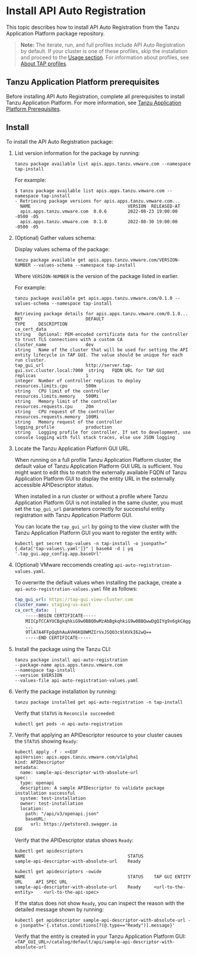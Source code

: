 # Install API Auto Registration

This topic describes how to install API Auto Registration from the Tanzu Application Platform package repository.

>**Note:** The iterate, run, and full profiles include API Auto Registration by default.
> If your cluster is one of these profiles, skip the installation and proceed to the [Usage section](usage.md).
> For information about profiles, see [About TAP profiles](../about-package-profiles.md#profiles-and-packages).

## <a id='prereqs'></a>Tanzu Application Platform prerequisites

Before installing API Auto Registration, complete all prerequisites to install Tanzu Application Platform.
For more information, see [Tanzu Application Platform Prerequisites](../prerequisites.md).

## <a id='install'></a>Install

To install the API Auto Registration package:

1. List version information for the package by running:

    ```console
    tanzu package available list apis.apps.tanzu.vmware.com --namespace tap-install
    ```

    For example:

    ```console
    $ tanzu package available list apis.apps.tanzu.vmware.com --namespace tap-install
    - Retrieving package versions for apis.apps.tanzu.vmware.com...
      NAME                                     VERSION  RELEASED-AT
      apis.apps.tanzu.vmware.com  0.0.6        2022-08-23 19:00:00 -0500 -05
      apis.apps.tanzu.vmware.com  0.1.0        2022-08-30 19:00:00 -0500 -05
    ```

1. (Optional) Gather values schema:

    Display values schema of the package:

    ```console
    tanzu package available get apis.apps.tanzu.vmware.com/VERSION-NUMBER --values-schema --namespace tap-install
    ```

    Where `VERSION-NUMBER` is the version of the package listed in earlier.

    For example:

    ```console
    tanzu package available get apis.apps.tanzu.vmware.com/0.1.0 --values-schema --namespace tap-install

    Retrieving package details for apis.apps.tanzu.vmware.com/0.1.0...
    KEY                        DEFAULT                                       TYPE     DESCRIPTION
    ca_cert_data                                                             string   Optional: PEM-encoded certificate data for the controller to trust TLS connections with a custom CA
    cluster_name               dev                                           string   Name of the cluster that will be used for setting the API entity lifecycle in TAP GUI. The value should be unique for each run cluster.
    tap_gui_url                http://server.tap-gui.svc.cluster.local:7000  string   FQDN URL for TAP GUI
    replicas                   1                                             integer  Number of controller replicas to deploy
    resources.limits.cpu       500m                                          string   CPU limit of the controller
    resources.limits.memory    500Mi                                         string   Memory limit of the controller
    resources.requests.cpu     20m                                           string   CPU request of the controller
    resources.requests.memory  100Mi                                         string   Memory request of the controller
    logging_profile            production                                    string   Logging profile for controller. If set to development, use console logging with full stack traces, else use JSON logging
    ```

2. Locate the Tanzu Application Platform GUI URL.

    When running on a full profile Tanzu Application Platform cluster, the default value of Tanzu Application Platform GUI URL is sufficient. You might want to edit this to match the externally available FQDN of Tanzu Application Platform GUI to display the entity URL in the externally accessible APIDescriptor status.

    When installed in a run cluster or without a profile where Tanzu Application Platform GUI is not installed in the same cluster, you must set the `tap_gui_url` parameters correctly for successful entity registration with Tanzu Application Platform GUI.

    You can locate the `tap_gui_url` by going to the view cluster with the Tanzu Application Platform GUI you want to register the entity with:

    ```console
    kubectl get secret tap-values -n tap-install -o jsonpath="{.data['tap-values\.yaml']}" | base64 -d | yq '.tap_gui.app_config.app.baseUrl'
    ```

3. (Optional) VMware reccomends creating `api-auto-registration-values.yaml`.

    To overwrite the default values when installing the package, create a `api-auto-registration-values.yaml` file as follows:


    ```yaml
    tap_gui_url: https://tap-gui.view-cluster.com
    cluster_name: staging-us-east
    ca_cert_data:  |
        -----BEGIN CERTIFICATE-----
        MIICpTCCAYUCBgkqhkiG9w0BBQ0wMzAbBgkqhkiG9w0BBQwwDgQIYg9x6gkCAggA
        ...
        9TlA7A4FFpQqbhAuAVH6KQ8WMZIrVxJSQ03c9lKVkI62wQ==
        -----END CERTIFICATE-----
    ```

4. Install the package using the Tanzu CLI:

    ```console
    tanzu package install api-auto-registration
    --package-name apis.apps.tanzu.vmware.com
    --namespace tap-install
    --version $VERSION
    --values-file api-auto-registration-values.yaml
    ```

5. Verify the package installation by running:

    ```console
    tanzu package installed get api-auto-registration -n tap-install
    ```

    Verify that `STATUS` is `Reconcile succeeded`:

    ```console
    kubectl get pods -n api-auto-registration
    ```

6. Verify that applying an APIDescriptor resource to your cluster causes the `STATUS` showing `Ready`:

    ```console
    kubectl apply -f - <<EOF
    apiVersion: apis.apps.tanzu.vmware.com/v1alpha1
    kind: APIDescriptor
    metadata:
      name: sample-api-descriptor-with-absolute-url
    spec:
      type: openapi
      description: A sample APIDescriptor to validate package installation successful
      system: test-installation
      owner: test-installation
      location:
        path: "/api/v3/openapi.json"
        baseURL:
          url: https://petstore3.swagger.io
    EOF
    ```

    Verify that the APIDescriptor status shows `Ready`:

    ```console
    kubectl get apidescriptors
    NAME                                       STATUS
    sample-api-descriptor-with-absolute-url    Ready

    kubectl get apidescriptors -owide
    NAME                                       STATUS    TAP GUI ENTITY URL     API SPEC URL
    sample-api-descriptor-with-absolute-url    Ready     <url-to-the-entity>    <url-to-the-api-spec>
    ```

    If the status does not show `Ready`, you can inspect the reason with the detailed message shown by running:

    ```console
    kubectl get apidescriptor sample-api-descriptor-with-absolute-url -o jsonpath='{.status.conditions[?(@.type=="Ready")].message}'
    ```

    Verify that the entity is created in your Tanzu Application Platform GUI:
    `<TAP_GUI_URL>/catalog/default/api/sample-api-descriptor-with-absolute-url`

